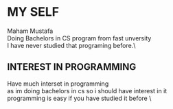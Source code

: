 # MY SELF
Maham Mustafa\
Doing Bachelors in CS program from fast unversity\
I have never studied that programing before.\
## INTEREST IN PROGRAMMING
Have much interset in programming\
as im doing bachelors in cs so i should have interest in it\
programming is easy if you have studied it before \
